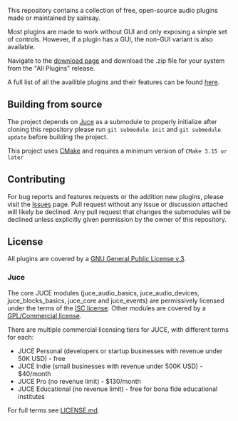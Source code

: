 This repository contains a collection of free, open-source audio plugins made or maintained by sainsay.

Most plugins are made to work without GUI and only exposing a simple set of controls. However, if a plugin has a GUI, the non-GUI variant is also available.

Navigate to the [download page](https://github.com/sainsay/AudioPlugins/releases) and download the .zip file for your system from the "All Plugins" release.

A full list of all the availible plugins and their features can be found [here](PLUGINS.md).

## Building from source
The project depends on [Juce](https://github.com/juce-framework/JUCE) as a submodule to properly initialize after cloning this repository please run `git submodule init` and `git submodule update` before building the project.

This project uses [CMake](https://cmake.org/) and requires a minimum version of `CMake 3.15 or later`

## Contributing
For bug reports and features requests or the addition new plugins, please visit the [Issues](https://github.com/sainsay/AudioPlugins/issues) page. Pull request without any issue or discussion attached will likely be declined. Any pull request that changes the submodules will be declined unless explicitly given permission by the owner of this repository.

## License
All plugins are covered by a
[GNU General Public License v.3](https://www.gnu.org/licenses/gpl-3.0.en.html).

### Juce
The core JUCE modules (juce_audio_basics, juce_audio_devices, juce_blocks_basics, juce_core
and juce_events) are permissively licensed under the terms of the
[ISC license](http://www.isc.org/downloads/software-support-policy/isc-license/).
Other modules are covered by a
[GPL/Commercial license](https://www.gnu.org/licenses/gpl-3.0.en.html).

There are multiple commercial licensing tiers for JUCE, with different terms for each:
- JUCE Personal (developers or startup businesses with revenue under 50K USD) - free
- JUCE Indie (small businesses with revenue under 500K USD) - $40/month
- JUCE Pro (no revenue limit) - $130/month
- JUCE Educational (no revenue limit) - free for bona fide educational institutes

For full terms see [LICENSE.md](https://github.com/juce-framework/JUCE/blob/master/LICENSE.md).
